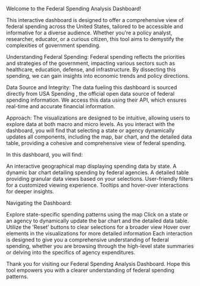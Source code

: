 Welcome to the Federal Spending Analysis Dashboard!

This interactive dashboard is designed to offer a comprehensive view of federal spending across the United States, tailored to be accessible and informative for a diverse audience. Whether you're a policy analyst, researcher, educator, or a curious citizen, this tool aims to demystify the complexities of government spending.


Understanding Federal Spending:
Federal spending reflects the priorities and strategies of the government, impacting various sectors such as healthcare, education, defense, and infrastructure. By dissecting this spending, we can gain insights into economic trends and policy directions.


Data Source and Integrity:
The data fueling this dashboard is sourced directly from USA Spending , the official open data source of federal spending information. We access this data using their API, which ensures real-time and accurate financial information.


Approach:
The visualizations are designed to be intuitive, allowing users to explore data at both macro and micro levels. As you interact with the dashboard, you will find that selecting a state or agency dynamically updates all components, including the map, bar chart, and the detailed data table, providing a cohesive and comprehensive view of federal spending.


In this dashboard, you will find:


An interactive geographical map displaying spending data by state.
A dynamic bar chart detailing spending by federal agencies.
A detailed table providing granular data views based on your selections.
User-friendly filters for a customized viewing experience.
Tooltips and hover-over interactions for deeper insights.

Navigating the Dashboard:

Explore state-specific spending patterns using the map
Click on a state or an agency to dynamically update the bar chart and the detailed data table.
Utilize the 'Reset' buttons to clear selections for a broader view
Hover over elements in the visualizations for more detailed information
Each interaction is designed to give you a comprehensive understanding of federal spending, whether you are browsing through the high-level state summaries or delving into the specifics of agency expenditures.


Thank you for visiting our Federal Spending Analysis Dashboard. Hope this tool empowers you with a clearer understanding of federal spending patterns.

